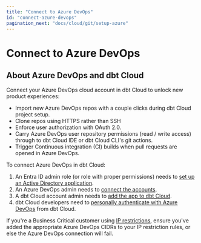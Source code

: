 ```yaml
---
title: "Connect to Azure DevOps"
id: "connect-azure-devops"
pagination_next: "docs/cloud/git/setup-azure"
---
```


# Connect to Azure DevOps <Lifecycle status="enterprise" />

<Snippet path="available-enterprise-tier-only" />


## About Azure DevOps and dbt Cloud

Connect your Azure DevOps cloud account in dbt Cloud to unlock new product experiences:

- Import new Azure DevOps repos with a couple clicks during dbt Cloud project setup.
- Clone repos using HTTPS rather than SSH
- Enforce user authorization with OAuth 2.0.
- Carry Azure DevOps user repository permissions (read / write access) through to dbt Cloud IDE or dbt Cloud CLI's git actions.
- Trigger Continuous integration (CI) builds when pull requests are opened in Azure DevOps.


To connect Azure DevOps in dbt Cloud:

1. An Entra ID admin role (or role with proper permissions) needs to [set up an Active Directory application](/docs/cloud/git/setup-azure#register-an-azure-ad-app).
2. An Azure DevOps admin needs to [connect the accounts](/docs/cloud/git/setup-azure#connect-azure-devops-to-your-new-app). 
3. A dbt Cloud account admin needs to [add the app to dbt Cloud](/docs/cloud/git/setup-azure#add-your-azure-ad-app-to-dbt-cloud).    
4. dbt Cloud developers need to [personally authenticate with Azure DevOps](/docs/cloud/git/authenticate-azure) from dbt Cloud.


If you're a Business Critical customer using [IP restrictions](/docs/cloud/secure/ip-restrictions), ensure you've added the appropriate Azure DevOps CIDRs to your IP restriction rules, or else the Azure DevOps connection will fail.
